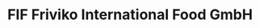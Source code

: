 ---
title: "FIF Friviko International Food GmbH"
url: /nuernberg/fif-friviko-international-food-gmbh/
shop: Supermarkt
---